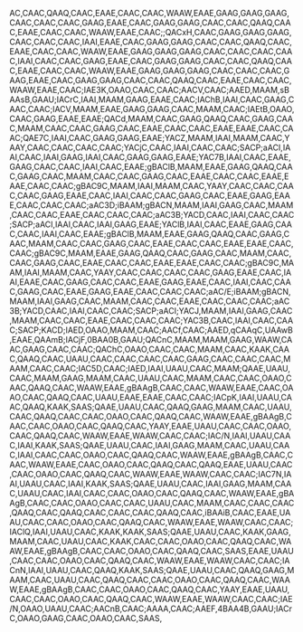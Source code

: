 AC,CAAC,QAAQ,CAAC,EAAE,CAAC,CAAC,WAAW,EAAE,GAAG,GAAG,GAAG,CAAC,CAAC,CAAC,GAAG,EAAE,CAAC,GAAG,GAAG,CAAC,CAAC,QAAQ,CAAC,EAAE,CAAC,CAAC,WAAW,EAAE,CAAC;;QACxH,CAAC,GAAG,GAAG,GAAG,CAAC,CAAC,CAAC,IAAI,EAAE,CAAC,GAAG,GAAG,CAAC,CAAC,QAAQ,CAAC,EAAE,CAAC,CAAC,WAAW,EAAE,GAAG,GAAG,GAAG,CAAC,CAAC,CAAC,CAAC,IAAI,CAAC,CAAC,GAAG,EAAE,CAAC,GAAG,GAAG,CAAC,CAAC,QAAQ,CAAC,EAAE,CAAC,CAAC,WAAW,EAAE,GAAG,GAAG,GAAG,CAAC,CAAC,CAAC,GAAG,EAAE,CAAC,GAAG,GAAG,CAAC,CAAC,QAAQ,CAAC,EAAE,CAAC,CAAC,WAAW,EAAE,CAAC;IAE3K,OAAO,CAAC,CAAC;AACV,CAAC;AAED,MAAM,sBAAsB,GAAU;IACrC,IAAI,MAAM,GAAG,EAAE,CAAC;IAChB,IAAI,CAAC,GAAG,CAAC,CAAC;IACV,MAAM,EAAE,GAAG,GAAG,CAAC,MAAM,CAAC;IAEtB,OAAO,CAAC,GAAG,EAAE,EAAE;QACd,MAAM,CAAC,GAAG,QAAQ,CAAC,GAAG,CAAC,MAAM,CAAC,CAAC,GAAG,CAAC,EAAE,CAAC,CAAC,EAAE,EAAE,CAAC,CAAC;QAE7C,IAAI,CAAC,GAAG,GAAG,EAAE;YACZ,MAAM,IAAI,MAAM,CAAC,YAAY,CAAC,CAAC,CAAC,CAAC;YACjC,CAAC,IAAI,CAAC,CAAC;SACP;aACI,IAAI,CAAC,IAAI,GAAG,IAAI,CAAC,GAAG,GAAG,EAAE;YAC7B,IAAI,CAAC,EAAE,GAAG,CAAC,CAAC,IAAI,CAAC,EAAE;gBAClB,MAAM,EAAE,GAAG,QAAQ,CAAC,GAAG,CAAC,MAAM,CAAC,CAAC,GAAG,CAAC,EAAE,CAAC,CAAC,EAAE,EAAE,CAAC,CAAC;gBAC9C,MAAM,IAAI,MAAM,CAAC,YAAY,CAAC,CAAC,CAAC,CAAC,GAAG,EAAE,CAAC,IAAI,CAAC,CAAC,GAAG,CAAC,EAAE,GAAG,EAAE,CAAC,CAAC,CAAC;aAC3D;iBAAM;gBACN,MAAM,IAAI,GAAG,CAAC,MAAM,CAAC,CAAC,EAAE,CAAC,CAAC,CAAC;aAC3B;YACD,CAAC,IAAI,CAAC,CAAC;SACP;aACI,IAAI,CAAC,IAAI,GAAG,EAAE;YAClB,IAAI,CAAC,EAAE,GAAG,CAAC,CAAC,IAAI,CAAC,EAAE;gBAClB,MAAM,EAAE,GAAG,QAAQ,CAAC,GAAG,CAAC,MAAM,CAAC,CAAC,GAAG,CAAC,EAAE,CAAC,CAAC,EAAE,EAAE,CAAC,CAAC;gBAC9C,MAAM,EAAE,GAAG,QAAQ,CAAC,GAAG,CAAC,MAAM,CAAC,CAAC,GAAG,CAAC,EAAE,CAAC,CAAC,EAAE,EAAE,CAAC,CAAC;gBAC9C,MAAM,IAAI,MAAM,CAAC,YAAY,CAAC,CAAC,CAAC,CAAC,GAAG,EAAE,CAAC,IAAI,EAAE,CAAC,GAAG,CAAC,CAAC,EAAE,GAAG,EAAE,CAAC,IAAI,CAAC,CAAC,GAAG,CAAC,EAAE,GAAG,EAAE,CAAC,CAAC,CAAC;aAC/E;iBAAM;gBACN,MAAM,IAAI,GAAG,CAAC,MAAM,CAAC,CAAC,EAAE,CAAC,CAAC,CAAC;aAC3B;YACD,CAAC,IAAI,CAAC,CAAC;SACP;aACI;YACJ,MAAM,IAAI,GAAG,CAAC,MAAM,CAAC,CAAC,EAAE,CAAC,CAAC,CAAC;YAC3B,CAAC,IAAI,CAAC,CAAC;SACP;KACD;IAED,OAAO,MAAM,CAAC;AACf,CAAC;AAED,qCAAqC,UAAwB,EAAE,QAAmB;IACjF,0BAA0B,GAAU;QACnC,MAAM,MAAM,GAAG,WAAW,CAAC,GAAG,CAAC,CAAC;QAChC,OAAO,CAAC,CAAC,MAAM,CAAC,KAAK,CAAC,QAAQ,CAAC,UAAU,CAAC,CAAC,CAAC,CAAC,GAAG,CAAC,CAAC,CAAC,MAAM,CAAC,CAAC;IAC5D,CAAC;IAED,IAAI,UAAU,CAAC,MAAM;QAAE,UAAU,CAAC,MAAM,GAAG,MAAM,CAAC,UAAU,CAAC,MAAM,CAAC,CAAC,OAAO,CAAC,QAAQ,CAAC,WAAW,EAAE,gBAAgB,CAAC,CAAC,WAAW,EAAE,CAAC,OAAO,CAAC,QAAQ,CAAC,UAAU,EAAE,EAAE,CAAC,CAAC;IACpK,IAAI,UAAU,CAAC,QAAQ,KAAK,SAAS;QAAE,UAAU,CAAC,QAAQ,GAAG,MAAM,CAAC,UAAU,CAAC,QAAQ,CAAC,CAAC,OAAO,CAAC,QAAQ,CAAC,WAAW,EAAE,gBAAgB,CAAC,CAAC,OAAO,CAAC,QAAQ,CAAC,YAAY,EAAE,UAAU,CAAC,CAAC,OAAO,CAAC,QAAQ,CAAC,WAAW,EAAE,WAAW,CAAC,CAAC;IAC/N,IAAI,UAAU,CAAC,IAAI,KAAK,SAAS;QAAE,UAAU,CAAC,IAAI,GAAG,MAAM,CAAC,UAAU,CAAC,IAAI,CAAC,CAAC,OAAO,CAAC,QAAQ,CAAC,WAAW,EAAE,gBAAgB,CAAC,CAAC,WAAW,EAAE,CAAC,OAAO,CAAC,QAAQ,CAAC,QAAQ,EAAE,UAAU,CAAC,CAAC,OAAO,CAAC,QAAQ,CAAC,WAAW,EAAE,WAAW,CAAC,CAAC;IAC7N,IAAI,UAAU,CAAC,IAAI,KAAK,SAAS;QAAE,UAAU,CAAC,IAAI,GAAG,MAAM,CAAC,UAAU,CAAC,IAAI,CAAC,CAAC,OAAO,CAAC,QAAQ,CAAC,WAAW,EAAE,gBAAgB,CAAC,CAAC,OAAO,CAAC,CAAC,UAAU,CAAC,MAAM,CAAC,CAAC,CAAC,QAAQ,CAAC,QAAQ,CAAC,CAAC,CAAC,QAAQ,CAAC,iBAAiB,CAAC,EAAE,UAAU,CAAC,CAAC,OAAO,CAAC,QAAQ,CAAC,WAAW,EAAE,WAAW,CAAC,CAAC;IAClQ,IAAI,UAAU,CAAC,KAAK,KAAK,SAAS;QAAE,UAAU,CAAC,KAAK,GAAG,MAAM,CAAC,UAAU,CAAC,KAAK,CAAC,CAAC,OAAO,CAAC,QAAQ,CAAC,WAAW,EAAE,gBAAgB,CAAC,CAAC,OAAO,CAAC,QAAQ,CAAC,SAAS,EAAE,UAAU,CAAC,CAAC,OAAO,CAAC,QAAQ,CAAC,WAAW,EAAE,WAAW,CAAC,CAAC;IACnN,IAAI,UAAU,CAAC,QAAQ,KAAK,SAAS;QAAE,UAAU,CAAC,QAAQ,GAAG,MAAM,CAAC,UAAU,CAAC,QAAQ,CAAC,CAAC,OAAO,CAAC,QAAQ,CAAC,WAAW,EAAE,gBAAgB,CAAC,CAAC,OAAO,CAAC,QAAQ,CAAC,YAAY,EAAE,UAAU,CAAC,CAAC,OAAO,CAAC,QAAQ,CAAC,WAAW,EAAE,WAAW,CAAC,CAAC;IAE/N,OAAO,UAAU,CAAC;AACnB,CAAC;AAAA,CAAC;AAEF,4BAA4B,GAAU;IACrC,OAAO,GAAG,CAAC,OAAO,CAAC,SAAS,